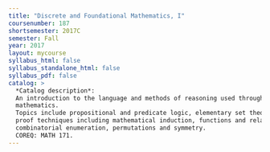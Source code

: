 ```yaml
---
title: "Discrete and Foundational Mathematics, I"
coursenumber: 187
shortsemester: 2017C
semester: Fall
year: 2017
layout: mycourse
syllabus_html: false
syllabus_standalone_html: false
syllabus_pdf: false
catalog: >
  *Catalog description*:
  An introduction to the language and methods of reasoning used throughout
  mathematics.
  Topics include propositional and predicate logic, elementary set theory,
  proof techniques including mathematical induction, functions and relations,
  combinatorial enumeration, permutations and symmetry.
  COREQ: MATH 171.
---
```

